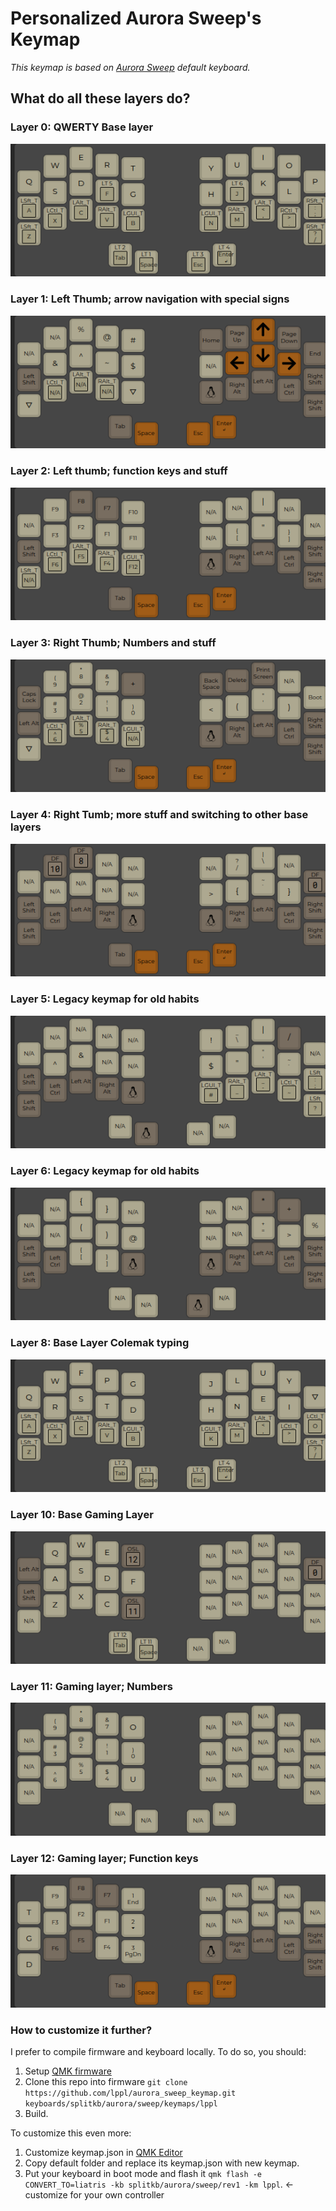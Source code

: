 # Personalized Aurora Sweep's Keymap

_This keymap is based on [Aurora Sweep](https://github.com/qmk/qmk_firmware/tree/master/keyboards/splitkb/aurora/sweep/keymaps/default) default keyboard._

## What do all these layers do?

### Layer 0: QWERTY Base layer

![layer_0.png](img/layer_0.png)

### Layer 1: Left Thumb; arrow navigation with special signs

![layer_1.png](img/layer_1.png)

### Layer 2: Left thumb; function keys and stuff

![layer_2.png](img/layer_2.png)

### Layer 3: Right Thumb; Numbers and stuff

![layer_3.png](img/layer_3.png)

### Layer 4: Right Tumb; more stuff and switching to other base layers

![layer_4.png](img/layer_4.png)

### Layer 5: Legacy keymap for old habits

![layer_5.png](img/layer_5.png)

### Layer 6: Legacy keymap for old habits

![layer_6.png](img/layer_6.png)

### Layer 8: Base Layer Colemak typing

![layer_8.png](img/layer_8.png)

### Layer 10: Base Gaming Layer

![layer_10.png](img/layer_10.png)

### Layer 11: Gaming layer; Numbers

![layer_11.png](img/layer_11.png)

### Layer 12: Gaming layer; Function keys

![layer_12.png](img/layer_12.png)

### How to customize it further?

I prefer to compile firmware and keyboard locally. To do so, you should:

1. Setup [QMK firmware](https://github.com/qmk/qmk_firmware)
2. Clone this repo into firmware `git clone https://github.com/lppl/aurora_sweep_keymap.git keyboards/splitkb/aurora/sweep/keymaps/lppl`
3. Build.

To customize this even more:

1. Customize keymap.json in [QMK Editor](https://config.qmk.fm/#/splitkb/aurora/sweep/rev1/LAYOUT_split_3x5_2)
2. Copy default folder and replace its keymap.json with new keymap.
3. Put your keyboard in boot mode and flash it `qmk flash -e CONVERT_TO=liatris -kb splitkb/aurora/sweep/rev1 -km lppl`. <- customize for your own controller
